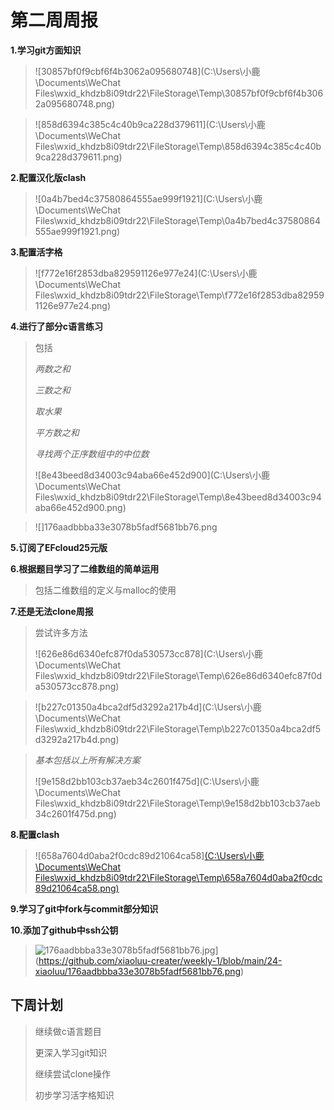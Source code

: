 # 第二周周报

**1.学习git方面知识**

> ![30857bf0f9cbf6f4b3062a095680748](C:\Users\小鹿\Documents\WeChat Files\wxid_khdzb8i09tdr22\FileStorage\Temp\30857bf0f9cbf6f4b3062a095680748.png)

> ![858d6394c385c4c40b9ca228d379611](C:\Users\小鹿\Documents\WeChat Files\wxid_khdzb8i09tdr22\FileStorage\Temp\858d6394c385c4c40b9ca228d379611.png)

**2.配置汉化版clash**

> ![0a4b7bed4c37580864555ae999f1921](C:\Users\小鹿\Documents\WeChat Files\wxid_khdzb8i09tdr22\FileStorage\Temp\0a4b7bed4c37580864555ae999f1921.png)

**3.配置活字格**

> ![f772e16f2853dba829591126e977e24](C:\Users\小鹿\Documents\WeChat Files\wxid_khdzb8i09tdr22\FileStorage\Temp\f772e16f2853dba829591126e977e24.png)

**4.进行了部分c语言练习**

> 包括
>
> *两数之和*
>
> *三数之和*
>
> *取水果*
>
> *平方数之和*
>
> *寻找两个正序数组中的中位数*
>
> ![8e43beed8d34003c94aba66e452d900](C:\Users\小鹿\Documents\WeChat Files\wxid_khdzb8i09tdr22\FileStorage\Temp\8e43beed8d34003c94aba66e452d900.png)

> ![]176aadbbba33e3078b5fadf5681bb76.png

**5.订阅了EFcloud25元版**

**6.根据题目学习了二维数组的简单运用**

> 包括二维数组的定义与malloc的使用

**7.还是无法clone周报**

> 尝试许多方法
>
> ![626e86d6340efc87f0da530573cc878](C:\Users\小鹿\Documents\WeChat Files\wxid_khdzb8i09tdr22\FileStorage\Temp\626e86d6340efc87f0da530573cc878.png)

> ![b227c01350a4bca2df5d3292a217b4d](C:\Users\小鹿\Documents\WeChat Files\wxid_khdzb8i09tdr22\FileStorage\Temp\b227c01350a4bca2df5d3292a217b4d.png)

> *基本包括以上所有解决方案*
>
> ![9e158d2bb103cb37aeb34c2601f475d](C:\Users\小鹿\Documents\WeChat Files\wxid_khdzb8i09tdr22\FileStorage\Temp\9e158d2bb103cb37aeb34c2601f475d.png)

**8.配置clash**

> ![658a7604d0aba2f0cdc89d21064ca58][(C:\Users\小鹿\Documents\WeChat Files\wxid_khdzb8i09tdr22\FileStorage\Temp\658a7604d0aba2f0cdc89d21064ca58.png)](https://github.com/xiaoluu-creater/weekly-1/blob/main/24-xiaoluu/658a7604d0aba2f0cdc89d21064ca58.png)

**9.学习了git中fork与commit部分知识**

**10.添加了github中ssh公钥**

> ![176aadbbba33e3078b5fadf5681bb76.jpg](https://github.com/xiaoluu-creater/weekly-1/blob/main/24-xiaoluu/176aadbbba33e3078b5fadf5681bb76.png)](https://github.com/xiaoluu-creater/weekly-1/blob/main/24-xiaoluu/176aadbbba33e3078b5fadf5681bb76.png)

## 下周计划

> 继续做c语言题目
>
> 更深入学习git知识
>
> 继续尝试clone操作
>
> 初步学习活字格知识
